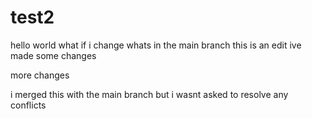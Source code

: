 # test2

hello world what if i change whats in the main branch
this is an edit
ive made some changes

more changes

i merged this with the main branch but i wasnt asked to resolve any conflicts
